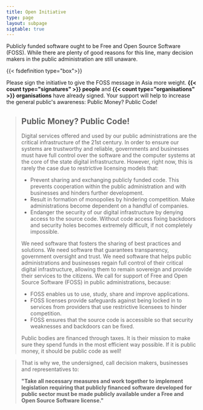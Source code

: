 ```yaml
---
title: Open Initiative
type: page
layout: subpage
sigtable: true
---
```


Publicly funded software ought to be Free and Open Source Software (FOSS). While there are plenty of good reasons for this line, many decision makers in the public administration are still unaware.

{{< fsdefinition type="box">}}

Please sign the initiative to give the FOSS message in Asia more weight. **{{< count type="signatures" >}} people** and **{{< count type="organisations" >}} organisations** have already signed. Your support will help to increase the general public's awareness: Public Money? Public Code!

> ## Public Money? Public Code!
>
> Digital services offered and used by our public administrations are the critical infrastructure of the 21st century. In order to ensure our systems are trustworthy and reliable, governments and businesses must have full control over the software and the computer systems at the core of the state digital infrastructure. However, right now, this is rarely the case due to restrictive licensing models that:
>
> * Prevent sharing and exchanging publicly funded code. This prevents cooperation within the public administration and with businesses and hinders further development.
> * Result in formation of monopolies by hindering competition. Make administrations become dependent on a handful of companies.
> * Endanger the security of our digital infrastructure by denying access to the source code. Without code access fixing backdoors and security holes becomes extremely difficult, if not completely impossible.
>
> We need software that fosters the sharing of best practices and solutions. We need software that guarantees transparency, government oversight and trust. We need software that helps public administrations and businesses regain full control of their critical digital infrastructure, allowing them to remain sovereign and provide their services to the citizens. We call for support of Free and Open Source Software (FOSS) in public administrations, because:
>
> * FOSS enables us to use, study, share and improve applications.
> * FOSS licenses provide safeguards against being locked in to services from providers that use restrictive licensees to hinder competition.
> * FOSS ensures that the source code is accessible so that security weaknesses and backdoors can be fixed.
>
> Public bodies are financed through taxes. It is their mission to make sure they spend funds in the most efficient way possible. If it is public money, it should be public code as well!

>
> That is why we, the undersigned, call decision makers, businesses and representatives to:
>
> **"Take all necessary measures and work together to implement legislation requiring that publicly financed software developed for public sector must be made publicly available under a Free and Open Source Software license."**

[fs]: https://en.wikipedia.org/wiki/Free_and_open-source_software
